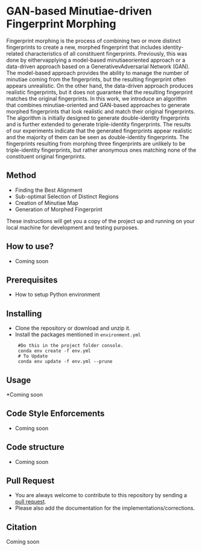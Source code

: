 # GAN-based Minutiae-driven Fingerprint Morphing

Fingerprint morphing is the process of combining two or more distinct fingerprints to create a new, morphed fingerprint that includes identity-related characteristics of all constituent fingerprints. Previously, this was done by eithervapplying a model-based minutiaeoriented approach or a data-driven approach based on a GenerativevAdversarial Network (GAN). The model-based approach provides the ability to manage the number of minutiae coming from the fingerprints, but the resulting fingerprint often appears unrealistic. On the other hand, the data-driven approach produces realistic fingerprints, but it does not guarantee that the resulting fingerprint matches the original fingerprints. In this work, we introduce an algorithm that combines minutiae-oriented and GAN-based approaches to generate morphed fingerprints that look realistic and match their original fingerprints. The algorithm is initially designed
to generate double-identity fingerprints and is further extended to generate triple-identity fingerprints. The results of our experiments indicate that the generated fingerprints appear realistic and the majority of them can be seen as double-identity fingerprints. The fingerprints resulting from morphing three fingerprints are unlikely to be triple-identity fingerprints, but rather anonymous ones matching none of the constituent original fingerprints.

## Method
* Finding the Best Alignment
* Sub-optimal Selection of Distinct Regions
* Creation of Minutiae Map
* Generation of Morphed Fingerprint




These instructions will get you a copy of the project up and running on your local machine for development and testing purposes.

## How to use?

- Coming soon

## Prerequisites

* How to setup Python environment

## Installing

* Clone the repository or download and unzip it.    
* Install the packages mentioned in `environment.yml`
   ```
    #Do this in the project folder console.
    conda env create -f env.yml
    # To Update
    conda env update -f env.yml --prune
  ```

## Usage
 *Coming soon

## Code Style Enforcements
  
* Coming soon

## Code structure
- Coming soon

## Pull Request
- You are always welcome to contribute to this repository by sending a [pull request](https://help.github.com/articles/about-pull-requests/).
- Please also add the documentation for the implementations/corrections.

## Citation
Coming soon
